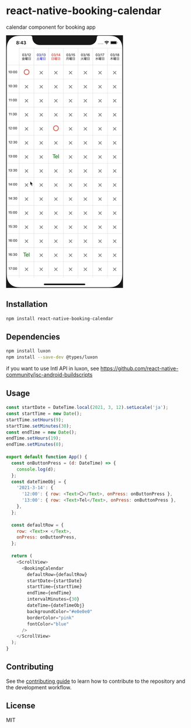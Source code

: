 # react-native-booking-calendar

calendar component for booking app

![demo gif](demo/demo.gif)

## Installation

```sh
npm install react-native-booking-calendar
```

## Dependencies

```sh
npm install luxon
npm install --save-dev @types/luxon
```
if you want to use Intl API in luxon, see https://github.com/react-native-community/jsc-android-buildscripts


## Usage

```js
const startDate = DateTime.local(2021, 3, 12).setLocale('ja');
const startTime = new Date();
startTime.setHours(9);
startTime.setMinutes(30);
const endTime = new Date();
endTime.setHours(19);
endTime.setMinutes(0);

export default function App() {
  const onButtonPress = (d: DateTime) => {
    console.log(d);
  };
  const dateTimeObj = {
    '2021-3-14': {
      '12:00': { row: <Text>〇</Text>, onPress: onButtonPress },
      '13:00': { row: <Text>Tel</Text>, onPress: onButtonPress },
    },
  };

  const defaultRow = {
    row: <Text>× </Text>,
    onPress: onButtonPress,
  };

  return (
    <ScrollView>
      <BookingCalendar
        defaultRow={defaultRow}
        startDate={startDate}
        startTime={startTime}
        endTime={endTime}
        intervalMinutes={30}
        dateTime={dateTimeObj}
        backgroundColor="#e0e0e0"
        borderColor="pink"
        fontColor="blue"
      />
    </ScrollView>
  );
}
```

## Contributing

See the [contributing guide](CONTRIBUTING.md) to learn how to contribute to the repository and the development workflow.

## License

MIT

